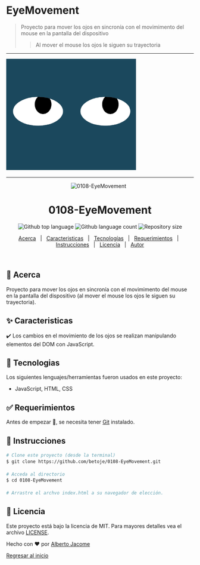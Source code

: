 # EyeMovement

>Proyecto para mover los ojos en sincronía con el movimimento del mouse en la pantalla del dispositivo
>> Al mover el mouse los ojos le siguen su trayectoria

---
<img src="EyeMovement.jpg" style="width: 350px; height: 300px" >

---

<div align="center" id="top"> 
  <img src="./.github/app.gif" alt="0108-EyeMovement" />
  &#xa0;
</div>

<h1 align="center">0108-EyeMovement</h1>

<p align="center">
  <img alt="Github top language" src="https://img.shields.io/github/languages/top/betoje/0108-EyeMovement?color=56BEB8">

  <img alt="Github language count" src="https://img.shields.io/github/languages/count/betoje/0108-EyeMovement?color=56BEB8">

  <img alt="Repository size" src="https://img.shields.io/github/repo-size/betoje/0108-EyeMovement?color=56BEB8">

  <!-- <img alt="License" src="https://img.shields.io/github/license/betoje/0108-EyeMovement?color=56BEB8"> -->

</p>


<p align="center">
  <a href="#dart-about">Acerca</a> &#xa0; | &#xa0; 
  <a href="#sparkles-caracteristicas">Caracteristicas</a> &#xa0; | &#xa0;
  <a href="#rocket-tecnologias">Tecnologías</a> &#xa0; | &#xa0;
  <a href="#white_check_mark-requerimientos">Requerimientos</a> &#xa0; | &#xa0;
  <a href="#checkered_flag-instrucciones">Instrucciones</a> &#xa0; | &#xa0;
  <a href="#memo-licencia">Licencia</a> &#xa0; | &#xa0;
  <a href="https://github.com/betoje" target="_blank">Autor</a>
</p>

<br>

## :dart: Acerca ##

Proyecto para mover los ojos en sincronía con el movimimento del mouse en la pantalla del dispositivo (al mover el mouse los ojos le siguen su trayectoria).

## :sparkles: Caracteristicas ##

:heavy_check_mark: Los cambios en el movimiento de los ojos se realizan manipulando elementos del DOM con JavaScript. 

## :rocket: Tecnologias ##

Los siguientes lenguajes/herramientas fueron usados en este proyecto:

- JavaScript, HTML, CSS

## :white_check_mark: Requerimientos ##

Antes de empezar :checkered_flag:, se necesita tener [Git](https://git-scm.com) instalado.

## :checkered_flag: Instrucciones ##

```bash
# Clone este proyecto (desde la terminal)
$ git clone https://github.com/betoje/0108-EyeMovement.git

# Acceda al directorio
$ cd 0108-EyeMovement

# Arrastre el archvo index.html a su navegador de elección.
```

## :memo: Licencia ##

Este proyecto está bajo la licencia de MIT. Para mayores detalles vea el archivo [LICENSE](LICENSE).

Hecho con :heart: por <a href="https://github.com/betoje" target="_blank">Alberto Jacome</a>&#xa0;

<a href="#top">Regresar al inicio</a>